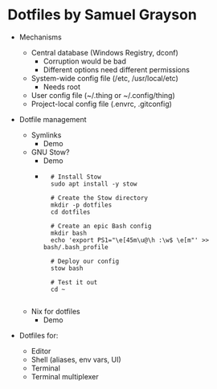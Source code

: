 # Dotfiles by Samuel Grayson

- Mechanisms
  - Central database (Windows Registry, dconf)
    - Corruption would be bad
    - Different options need different permissions
  - System-wide config file (/etc, /usr/local/etc)
    - Needs root
  - User config file (~/.thing or ~/.config/thing)
  - Project-local config file (.envrc, .gitconfig)

- Dotfile management
  - Symlinks
    - Demo
  - GNU Stow?
    - Demo
    -
      ```
        # Install Stow
        sudo apt install -y stow

        # Create the Stow directory
        mkdir -p dotfiles
        cd dotfiles

        # Create an epic Bash config
        mkdir bash
        echo 'export PS1="\e[45m\u@\h :\w$ \e[m"' >> bash/.bash_profile

        # Deploy our config
        stow bash

        # Test it out
        cd ~
    ```
  - Nix for dotfiles
    - Demo

- Dotfiles for:
  - Editor
  - Shell (aliases, env vars, UI)
  - Terminal
  - Terminal multiplexer
